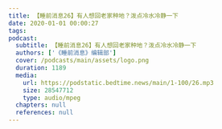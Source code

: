```yaml
---
title: 【睡前消息26】有人想回老家种地？泼点冷水冷静一下
date: 2020-01-01 00:00:27
tags:
podcast:
  subtitle: 【睡前消息26】有人想回老家种地？泼点冷水冷静一下
  authors: ['《睡前消息》编辑部']
  cover: /podcasts/main/assets/logo.png
  duration: 1189
  media:
    url: https://podstatic.bedtime.news/main/1-100/26.mp3
    size: 28547712
    type: audio/mpeg
  chapters: null
  references: null
---
```

